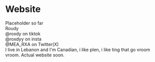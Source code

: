 # Website
Placeholder so far <br />
Roudy <br />
@roxdy on tiktok  <br />
@roxdyy on insta  <br />
@MEA_RXA on Twitter(X) <br />
I live in Lebanon and I'm Canadian, i like plen, i like ting that go vroom vroom. Actual website soon.
